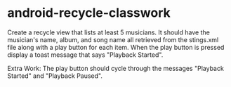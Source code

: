 # android-recycle-classwork

Create a recycle view that lists at least 5 musicians. It should have the musician's name, album, and song name all retrieved from the stings.xml file along with a play button for each item. When the play button is pressed display a toast message that says "Playback Started".

Extra Work:
The play button should cycle through the messages "Playback Started" and "Playback Paused".
